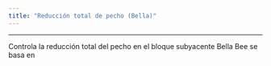 ```yaml
---
title: "Reducción total de pecho (Bella)"
---
```


***

Controla la reducción total del pecho en el bloque subyacente Bella Bee se basa en




